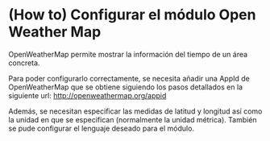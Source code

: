 (How to) Configurar el módulo Open Weather Map
==============================================

OpenWeatherMap permite mostrar la información del tiempo de un área concreta.

Para poder configurarlo correctamente, se necesita añadir una AppId de OpenWeatherMap que se obtiene
siguiendo los pasos detallados en la siguiente url: http://openweathermap.org/appid

Además, se necesitan especificar las medidas de latitud y longitud así como la unidad en que se especifican (normalmente la unidad métrica).
También se pude configurar el lenguaje deseado para el módulo.
